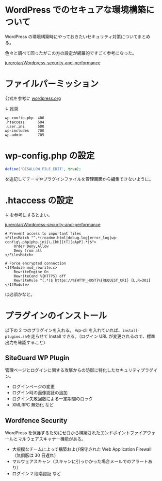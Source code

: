 # WordPress でのセキュアな環境構築について

WordPress の環境構築時にやっておきたいセキュリティ対策についてまとめる。

色々と調べて回ったがこの方の設定が網羅的ですごく参考になった。

[jurerotar/Wordpress-security-and-performance](https://github.com/jurerotar/Wordpress-security-and-performance)

# ファイルパーミッション

公式を参考に
[wordpress.org](https://ja.wordpress.org/support/article/changing-file-permissions/)

↓ 推奨

```
wp-config.php  400
.htaccess      604
.user.ini      600
wp-includes    700
wp-admin       705
```

# wp-config.php の設定

```php
define('DISALLOW_FILE_EDIT', true);
```

を追記してテーマやプラグインファイルを管理画面から編集できないように。

# .htaccess の設定

↓ を参考にするとよい。

[jurerotar/Wordpress-security-and-performance](https://github.com/jurerotar/Wordpress-security-and-performance)

```
# Prevent access to important files
<FilesMatch "^.*(readme.html|debug.log|error_log|wp-config\.php|php.ini|\.[hH][tT][aApP].*)$">
    Order Deny,Allow
    Deny from all
</FilesMatch>

# Force encrypted connection
<IfModule mod_rewrite.c>
    RewriteEngine On
    RewriteCond %{HTTPS} off
    RewriteRule ^(.*)$ https://%{HTTP_HOST}%{REQUEST_URI} [L,R=301]
</IfModule>
```

は必須かなと。

# プラグインのインストール

以下の 2 つのプラグインを入れる。
wp-cli を入れていれば、`install-plugins.sh`を走らせて Install できる。（ログイン URL が変更されるので、標準出力を確認すること）

## SiteGuard WP Plugin

管理ページとログインに関する攻撃からの防御に特化したセキュリティプラグイン。

- ログインページの変更
- ログイン時の画像認証の追加
- ログイン失敗回数による一定期間のロック
- XMLRPC 無効化
  など

## Wordfence Security

WordPress を保護するためにゼロから構築されたエンドポイントファイアウォールとマルウェアスキャナー機能がある。

- 大規模なチームによって構築および保守された Web Application Firewall（無償版は 30 日遅れ）
- マルウェアスキャン（スキャンに引っかかった場合メールでのアラートあり）
- ログイン 2 段階認証
  など
